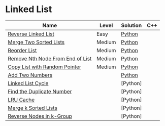# Linked List

| Name                                                                                                | Level  | Solution           | C++ |
| --------------------------------------------------------------------------------------------------- | ------ | ------------------ | --- |
| [Reverse Linked List](https://leetcode.com/problems/reverse-linked-list/)                           | Easy   | [Python](./206.py) |     |
| [Merge Two Sorted Lists](https://leetcode.com/problems/merge-two-sorted-lists/)                     | Medium | [Python](./21.py)  |     |
| [Reorder List](https://leetcode.com/problems/reorder-list/)                                         | Medium | [Python](./143.py) |     |
| [Remove Nth Node From End of List](https://leetcode.com/problems/remove-nth-node-from-end-of-list/) | Medium | [Python](./19.py)  |     |
| [Copy List with Random Pointer](https://leetcode.com/problems/copy-list-with-random-pointer/)       | Medium | [Python](./138.py) |     |
| [Add Two Numbers](https://leetcode.com/problems/add-two-numbers/)                                   |        | [Python](./2.py)           |     |
| [Linked List Cycle](https://leetcode.com/problems/linked-list-cycle/)                               |        | [Python]           |     |
| [Find the Duplicate Number](https://leetcode.com/problems/find-the-duplicate-number/)               |        | [Python]           |     |
| [LRU Cache](https://leetcode.com/problems/lru-cache/)                                               |        | [Python]           |     |
| [Merge k Sorted Lists](https://leetcode.com/problems/merge-k-sorted-lists/)                         |        | [Python]           |     |
| [Reverse Nodes in k-Group](https://leetcode.com/problems/reverse-nodes-in-k-group/)                 |        | [Python]           |     |
